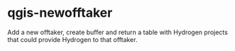 # qgis-newofftaker
Add a new offtaker, create buffer and return a table with Hydrogen projects that could provide Hydrogen to that offtaker.
